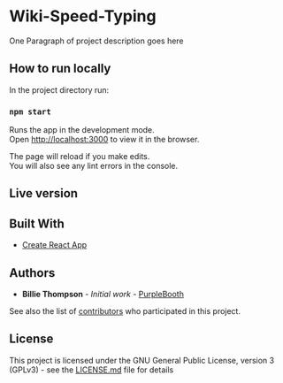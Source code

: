 # Wiki-Speed-Typing

One Paragraph of project description goes here


## How to run locally

In the project directory run:

### `npm start`

Runs the app in the development mode.<br />
Open [http://localhost:3000](http://localhost:3000) to view it in the browser.

The page will reload if you make edits.<br />
You will also see any lint errors in the console.

## Live version


## Built With

* [Create React App](https://github.com/facebook/create-react-app)

## Authors

* **Billie Thompson** - *Initial work* - [PurpleBooth](https://github.com/PurpleBooth)

See also the list of [contributors](https://github.com/your/project/contributors) who participated in this project.

## License

This project is licensed under the GNU General Public License, version 3 (GPLv3) - see the [LICENSE.md](LICENSE.md) file for details





